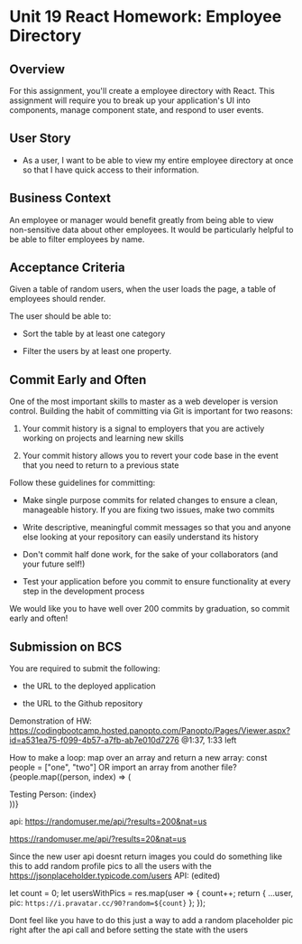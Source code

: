 # Unit 19 React Homework: Employee Directory

## Overview

For this assignment, you'll create a employee directory with React. This assignment will require you to break up your application's UI into components, manage component state, and respond to user events.

## User Story

- As a user, I want to be able to view my entire employee directory at once so that I have quick access to their information.

## Business Context

An employee or manager would benefit greatly from being able to view non-sensitive data about other employees. It would be particularly helpful to be able to filter employees by name.

## Acceptance Criteria

Given a table of random users, when the user loads the page, a table of employees should render.

The user should be able to:

- Sort the table by at least one category

- Filter the users by at least one property.

## Commit Early and Often

One of the most important skills to master as a web developer is version control. Building the habit of committing via Git is important for two reasons:

1. Your commit history is a signal to employers that you are actively working on projects and learning new skills

2. Your commit history allows you to revert your code base in the event that you need to return to a previous state

Follow these guidelines for committing:

- Make single purpose commits for related changes to ensure a clean, manageable history. If you are fixing two issues, make two commits

- Write descriptive, meaningful commit messages so that you and anyone else looking at your repository can easily understand its history

- Don't commit half done work, for the sake of your collaborators (and your future self!)

- Test your application before you commit to ensure functionality at every step in the development process

We would like you to have well over 200 commits by graduation, so commit early and often!

## Submission on BCS

You are required to submit the following:

- the URL to the deployed application

- the URL to the Github repository

Demonstration of HW: https://codingbootcamp.hosted.panopto.com/Panopto/Pages/Viewer.aspx?id=a531ea75-f099-4b57-a7fb-ab7e010d7276
@1:37, 1:33 left

How to make a loop:
map over an array and return a new array:
const people = ["one", "two"] OR import an array from another file?
{people.map((person, index) => (

<div>Testing Person: {index}</div>
))}

api: https://randomuser.me/api/?results=200&nat=us

https://randomuser.me/api/?results=20&nat=us

Since the new user api doesnt return images you could do something like this to add random profile pics to all the users with the https://jsonplaceholder.typicode.com/users API: (edited)

let count = 0;
let usersWithPics = res.map(user => {
count++;
return {
...user,
pic: `https://i.pravatar.cc/90?random=${count}`
};
});

Dont feel like you have to do this just a way to add a random placeholder pic right after the api call and before setting the state with the users
